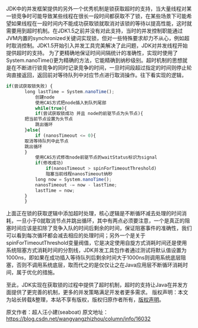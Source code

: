 


JDK中的并发框架提供的另外一个优秀机制是锁获取超时的支持，当大量线程对某一锁竞争时可能导致某些线程在很长一段时间都获取不了锁，在某些场景下可能希望如果线程在一段时间内不能成功获取锁就取消对该锁的等待以提高性能，这时就需要用到超时机制。在JDK1.5之前并没有对此支持，当时的并发控制职能通过JVM内置的synchronized关键词实现锁，但对一些特殊要求却力不从心，例如超时取消控制。JDK1.5开始引入并发工具完美解决了此问题，JDK对并发线程开始提供超时的支持。
为了更精确地保证时间间隔统计的准确性，实现时使用了System.nanoTime()更为精确的方法，它能精确到纳秒级别。超时机制的思想就是在不断进行锁竞争的同时记录竞争的时间，一旦时间段超过指定的时间则停止轮询直接返回，返回前对等待队列中对应节点进行取消操作。往下看实现的逻辑，


```js 
if(尝试获取锁失败) {
       long lastTime = System.nanoTime();
           创建node
           使用CAS方式把node插入到队列尾部
           while(true){
           if(尝试获取锁成功 并且 node的前驱节点为头节点){
       把当前节点设置为头节点
           跳出循环
       }else{
           if (nanosTimeout <= 0){
       取消等待队列中此节点
       跳出循环
       }
           使用CAS方式修改node前驱节点的waitStatus标识为signal
           if(修改成功)
               if(nanosTimeout > spinForTimeoutThreshold)
               阻塞当前线程nanosTimeout纳秒
           long now = System.nanoTime();
           nanosTimeout -= now - lastTime;
           lastTime = now;
       }
       }
```

上面正在锁的获取逻辑中添加超时处理，核心逻辑是不断循环减去处理的时间消耗，一旦小于0就取消节点并跳出循环，其中有两点必须要注意，一个是真正的阻塞时间应该是扣除了竞争入队的时间后剩余的时间，保证阻塞事件的准确性，我们可以看到每次循环都会减去相应的处理时间；另外一个是关于spinForTimeoutThreshold变量阀值，它是决定使用自旋方式消耗时间还是使用系统阻塞方式消耗时间的分割线，JDK并发工具包作者通过测试将默认值设置为1000ns，即如果在成功插入等待队列后剩余时间大于1000ns则调用系统底层阻塞，否则不调用系统底层，取而代之的是仅仅让之在Java应用层不断循环消耗时间，属于优化的措施。

至此，JDK实现在获取锁的过程中提供了超时机制，超时的支持让Java在并发方面提供了更完善的机制，更多的并发策略满足开发者更多需求。
版权声明：本文为站长转载&整理，本站不享有版权，版权归原作者所有，[版权声明](https://gitee.com/hezhiyuan007/java-notes/raw/master/disclaimer.md)。




原文作者：超人汪小建(seaboat) 原文地址：https://blog.csdn.net/wangyangzhizhou/column/info/16032